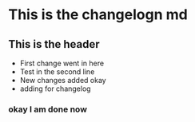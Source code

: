 # This is the changelogn md 
## This is the header 
- First change went in here 
- Test in the second line 
- New changes added okay
- adding for changelog
### okay I am done now